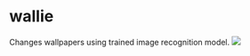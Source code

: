 # wallie
Changes wallpapers using trained image recognition model.
![](https://media.giphy.com/media/JR6sw1t9nnJlJ20G0j/giphy.webp)
